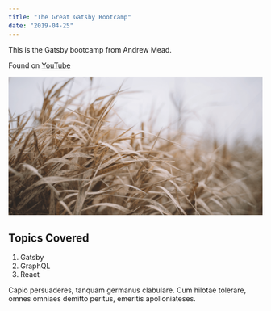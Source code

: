 ```yaml
---
title: "The Great Gatsby Bootcamp"
date: "2019-04-25"
---
```


This is the Gatsby bootcamp from Andrew Mead.

Found on [YouTube](https://www.youtube.com/watch?time_continue=2&v=8t0vNu2fCCM)

![Grass](grass.png)

## Topics Covered

1. Gatsby
2. GraphQL
3. React

Capio persuaderes, tanquam germanus clabulare. Cum hilotae tolerare, omnes omniaes demitto peritus, emeritis apolloniateses.
